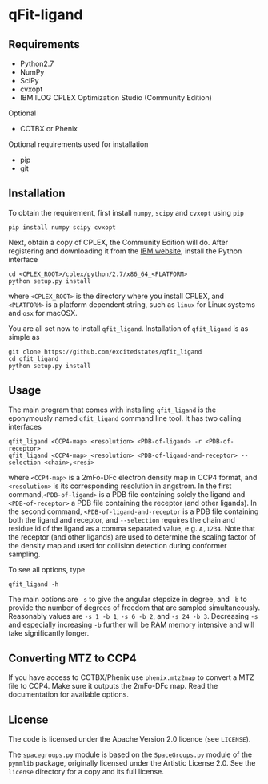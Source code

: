 # qFit-ligand

## Requirements

* Python2.7
* NumPy
* SciPy
* cvxopt
* IBM ILOG CPLEX Optimization Studio (Community Edition)

Optional

* CCTBX or Phenix

Optional requirements used for installation

* pip
* git


## Installation

To obtain the requirement, first install `numpy`, `scipy` and `cvxopt` using
`pip`

    pip install numpy scipy cvxopt

Next, obtain a copy of CPLEX, the Community Edition will do. After registering
and downloading it from the [IBM website][1], install the Python interface

    cd <CPLEX_ROOT>/cplex/python/2.7/x86_64_<PLATFORM>
    python setup.py install

where `<CPLEX_ROOT>` is the directory where you install CPLEX, and `<PLATFORM>` is
a platform dependent string, such as `linux` for Linux systems and `osx` for
macOSX.

You are all set now to install `qfit_ligand`. Installation of `qfit_ligand` is
as simple as

    git clone https://github.com/excitedstates/qfit_ligand
    cd qfit_ligand
    python setup.py install


## Usage

The main program that comes with installing `qfit_ligand` is the eponymously named
`qfit_ligand` command line tool. It has two calling interfaces

    qfit_ligand <CCP4-map> <resolution> <PDB-of-ligand> -r <PDB-of-receptor>
    qfit_ligand <CCP4-map> <resolution> <PDB-of-ligand-and-receptor> --selection <chain>,<resi>

where `<CCP4-map>` is a 2mFo-DFc electron density map in CCP4 format, and
`<resolution>` is its corresponding resolution in angstrom. In the first
command,`<PDB-of-ligand>` is a PDB file containing solely the ligand and
`<PDB-of-receptor>` a PDB file containing the receptor (and other ligands).
In the second command, `<PDB-of-ligand-and-receptor` is a PDB file containing
both the ligand and receptor, and `--selection` requires the chain and residue
id of the ligand as a comma separated value, e.g. `A,1234`. Note that the
receptor (and other ligands) are used to determine the scaling factor of the
density map and used for collision detection during conformer sampling.

To see all options, type

    qfit_ligand -h

The main options are `-s` to give the angular stepsize in degree, and `-b` to
provide the number of degrees of freedom that are sampled simultaneously.
Reasonably values are `-s 1 -b 1`, `-s 6 -b 2`, and `-s 24 -b 3`. Decreasing
`-s` and especially increasing `-b` further will be RAM memory intensive and
will take significantly longer.


## Converting MTZ to CCP4

If you have access to CCTBX/Phenix use `phenix.mtz2map` to convert a MTZ file
to CCP4. Make sure it outputs the 2mFo-DFc map. Read the documentation for
available options.


## License

The code is licensed under the Apache Version 2.0 licence (see `LICENSE`).

The `spacegroups.py` module is based on the `SpaceGroups.py` module of the
`pymmlib` package, originally licensed under the Artistic License 2.0. See the
`license` directory for a copy and its full license.


[1]: https://www-01.ibm.com/software/websphere/products/optimization/cplex-studio-community-edition/ "IBM website"


